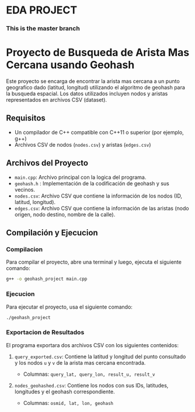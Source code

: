# EDA PROJECT

### This is the master branch

# Proyecto de Busqueda de Arista Mas Cercana usando Geohash

Este proyecto se encarga de encontrar la arista mas cercana a un punto geografico dado (latitud, longitud) utilizando el algoritmo de geohash para la busqueda espacial. Los datos utilizados incluyen nodos y aristas representados en archivos CSV (dataset).

## Requisitos

- Un compilador de C++ compatible con C++11 o superior (por ejemplo, g++)
- Archivos CSV de nodos (`nodes.csv`) y aristas (`edges.csv`)

## Archivos del Proyecto

- `main.cpp`: Archivo principal con la logica del programa.
- `geohash.h` : Implementación de la codificación de geohash y sus vecinos.
- `nodes.csv`: Archivo CSV que contiene la información de los nodos (ID, latitud, longitud).
- `edges.csv`: Archivo CSV que contiene la información de las aristas (nodo origen, nodo destino, nombre de la calle).

## Compilación y Ejecucion

### Compilacion

Para compilar el proyecto, abre una terminal y luego, ejecuta el siguiente comando:

```sh
g++ -o geohash_project main.cpp
```
### Ejecucion

Para ejecutar el proyecto, usa el siguiente comando:

```sh
./geohash_project
```
### Exportacion de Resultados

El programa exportara dos archivos CSV con los siguientes contenidos:

1. `query_exported.csv`: Contiene la latitud y longitud del punto consultado y los nodos `u` y `v` de la arista mas cercana encontrada.
   - Columnas: `query_lat, query_lon, result_u, result_v`

2. `nodes_geohashed.csv`: Contiene los nodos con sus IDs, latitudes, longitudes y el geohash correspondiente.
   - Columnas: `osmid, lat, lon, geohash`



